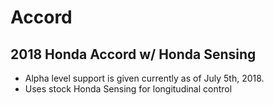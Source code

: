 # Accord

## 2018 Honda Accord w/ Honda Sensing

* Alpha level support is given currently as of July 5th, 2018.
* Uses stock Honda Sensing for longitudinal control

